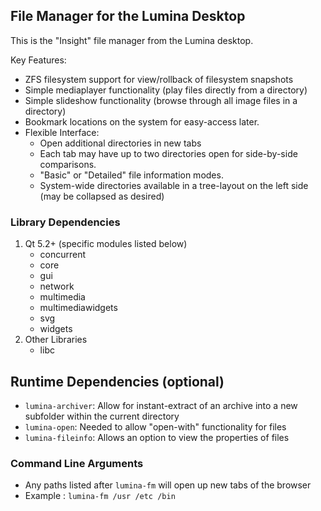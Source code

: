 ## File Manager for the Lumina Desktop

This is the "Insight" file manager from the Lumina desktop.

Key Features:
 * ZFS filesystem support for view/rollback of filesystem snapshots
 * Simple mediaplayer functionality (play files directly from a directory)
 * Simple slideshow functionality (browse through all image files in a directory)
 * Bookmark locations on the system for easy-access later.
 * Flexible Interface:
    * Open additional directories in new tabs
    * Each tab may have up to two directories open for side-by-side comparisons.
    * "Basic" or "Detailed" file information modes.
    * System-wide directories available in a tree-layout on the left side (may be collapsed as desired)

### Library Dependencies

1. Qt 5.2+ (specific modules listed below)
   * concurrent
   * core
   * gui
   * network
   * multimedia
   * multimediawidgets
   * svg
   * widgets
2. Other Libraries
   * libc

## Runtime Dependencies (optional)
* `lumina-archiver`: Allow for instant-extract of an archive into a new subfolder within the current directory
* `lumina-open`: Needed to allow "open-with" functionality for files
* `lumina-fileinfo`: Allows an option to view the properties of files

### Command Line Arguments

* Any paths listed after `lumina-fm` will open up new tabs of the browser
 * Example : `lumina-fm /usr /etc /bin`


